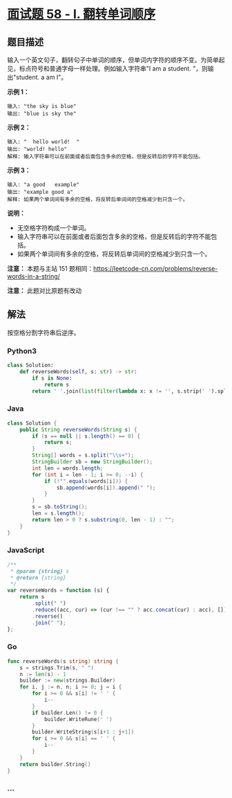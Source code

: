 # [面试题 58 - I. 翻转单词顺序](https://leetcode-cn.com/problems/fan-zhuan-dan-ci-shun-xu-lcof/)

## 题目描述

输入一个英文句子，翻转句子中单词的顺序，但单词内字符的顺序不变。为简单起见，标点符号和普通字母一样处理。例如输入字符串"I am a student. "，则输出"student. a am I"。

**示例 1：**

```
输入: "the sky is blue"
输出: "blue is sky the"
```

**示例 2：**

```
输入: "  hello world!  "
输出: "world! hello"
解释: 输入字符串可以在前面或者后面包含多余的空格，但是反转后的字符不能包括。
```

**示例 3：**

```
输入: "a good   example"
输出: "example good a"
解释: 如果两个单词间有多余的空格，将反转后单词间的空格减少到只含一个。
```

**说明：**

- 无空格字符构成一个单词。
- 输入字符串可以在前面或者后面包含多余的空格，但是反转后的字符不能包括。
- 如果两个单词间有多余的空格，将反转后单词间的空格减少到只含一个。

**注意：** 本题与主站 151 题相同：https://leetcode-cn.com/problems/reverse-words-in-a-string/

**注意：** 此题对比原题有改动

## 解法

按空格分割字符串后逆序。

<!-- tabs:start -->

### **Python3**

```python
class Solution:
    def reverseWords(self, s: str) -> str:
        if s is None:
            return s
        return ' '.join(list(filter(lambda x: x != '', s.strip(' ').split(' ')))[::-1])
```

### **Java**

```java
class Solution {
    public String reverseWords(String s) {
        if (s == null || s.length() == 0) {
            return s;
        }
        String[] words = s.split("\\s+");
        StringBuilder sb = new StringBuilder();
        int len = words.length;
        for (int i = len - 1; i >= 0; --i) {
            if (!"".equals(words[i])) {
                sb.append(words[i]).append(" ");
            }
        }
        s = sb.toString();
        len = s.length();
        return len > 0 ? s.substring(0, len - 1) : "";
    }
}
```

### **JavaScript**

```js
/**
 * @param {string} s
 * @return {string}
 */
var reverseWords = function (s) {
    return s
        .split(" ")
        .reduce((acc, cur) => (cur !== "" ? acc.concat(cur) : acc), [])
        .reverse()
        .join(" ");
};
```

### **Go**

```go
func reverseWords(s string) string {
	s = strings.Trim(s, " ")
	n := len(s) - 1
	builder := new(strings.Builder)
	for i, j := n, n; i >= 0; j = i {
		for i >= 0 && s[i] != ' ' {
			i--
		}
		if builder.Len() != 0 {
			builder.WriteRune(' ')
		}
		builder.WriteString(s[i+1 : j+1])
		for i >= 0 && s[i] == ' ' {
			i--
		}
	}
	return builder.String()
}
```

### **...**

```

```

<!-- tabs:end -->
